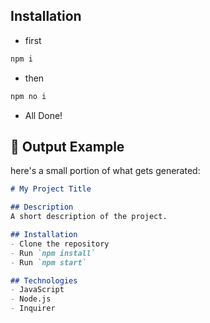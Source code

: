 ## Installation
- first

```bash
npm i
```

- then

```bash
npm no i
```

- All Done!

## 📂 Output Example
here's a small portion of what gets generated:
```md
# My Project Title

## Description
A short description of the project.

## Installation
- Clone the repository
- Run `npm install`
- Run `npm start`

## Technologies
- JavaScript
- Node.js
- Inquirer
```

